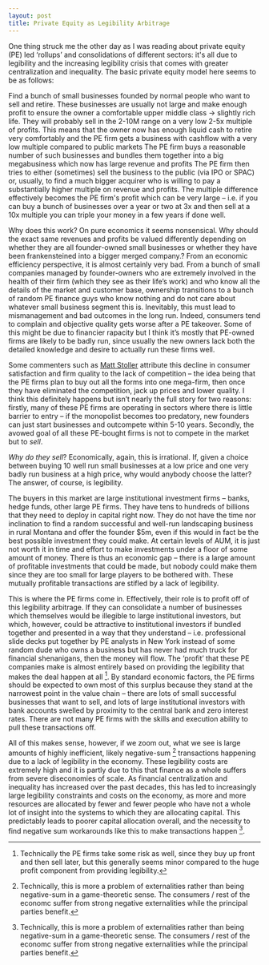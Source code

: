 ```yaml
---
layout: post
title: Private Equity as Legibility Arbitrage
---
```


One thing struck me the other day as I was reading about private equity (PE) led ‘rollups’ and consolidations of different sectors: it's all due to legibility and the increasing legibility crisis that comes with greater centralization and inequality. The basic private equity model here seems to be as follows:

Find a bunch of small businesses founded by normal people who want to sell and retire. These businesses are usually not large and make enough profit to ensure the owner a comfortable upper middle class -> slightly rich life. They will probably sell in the 2-10M range on a very low 2-5x multiple of profits. This means that the owner now has enough liquid cash to retire very comfortably and the PE firm gets a business with cashflow with a very low multiple compared to public markets
The PE firm buys a reasonable number of such businesses and bundles them together into a big megabusiness which now has large revenue and profits
The PE firm then tries to either (sometimes) sell the business to the public (via IPO or SPAC) or, usually, to find a much bigger acquirer who is willing to pay a substantially higher multiple on revenue and profits. The multiple difference effectively becomes the PE firm's profit which can be very large – i.e. if you can buy a bunch of businesses over a year or two at 3x and then sell at a 10x multiple you can triple your money in a few years if done well.

Why does this work? On pure economics it seems nonsensical. Why should the exact same revenues and profits be valued differently depending on whether they are all founder-owned small businesses or whether they have been frankensteined into a bigger merged company.? From an economic efficiency perspective, it is almost certainly very bad. From a bunch of small companies managed by founder-owners who are extremely involved in the health of their firm (which they see as their life’s work) and who know all the details of the market and customer base, ownership transitions to a bunch of random PE finance guys who know nothing and do not care about whatever small business segment this is. Inevitably, this must lead to mismanagement and bad outcomes in the long run. Indeed, consumers tend to complain and objective quality gets worse after a PE takeover. Some of this might be due to financier rapacity but I think it’s mostly that PE-owned firms are likely to be badly run, since usually the new owners lack both the detailed knowledge and desire to actually run these firms well.

Some commenters such as [Matt Stoller](https://www.thebignewsletter.com/?utm_source=substack&utm_medium=web&utm_campaign=substack_profile) attribute this decline in consumer satisfaction and firm quality to the lack of competition – the idea being that the PE firms plan to buy out all the forms into one mega-firm, then once they have eliminated the competition, jack up prices and lower quality. I think this definitely happens but isn’t nearly the full story for two reasons: firstly, many of these PE firms are operating in sectors where there is little barrier to entry – if the monopolist becomes too predatory, new founders can just start businesses and outcompete within 5-10 years. Secondly, the avowed goal of all these PE-bought firms is not to compete in the market but to *sell*. 

*Why do they sell*? Economically, again, this is irrational. If, given a choice between buying 10 well run small businesses at a low price and one very badly run business at a high price, why would anybody choose the latter? The answer, of course, is legibility. 

The buyers in this market are large institutional investment firms – banks, hedge funds, other large PE firms. They have tens to hundreds of billions that they need to deploy in capital right now. They do not have the time nor inclination to find a random successful and well-run landscaping business in rural Montana and offer the founder $5m, even if this would in fact be the best possible investment they could make. At certain levels of AUM, it is just not worth it in time and effort to make investments under a floor of some amount of money. There is thus an economic gap – there is a large amount of profitable investments that could be made, but nobody could make them since they are too small for large players to be bothered with. These mutually profitable transactions are stifled by a lack of legibility.

This is where the PE firms come in. Effectively, their role is to profit off of this legibility arbitrage. If they can consolidate a number of businesses which themselves would be illegible to large institutional investors, but which, however, could be attractive to institutional investors if bundled together and presented in a way that they understand – i.e. professional slide decks put together by PE analysts in New York instead of some random dude who owns a business but has never had much truck for financial shenanigans, then the money will flow. The ‘profit’ that these PE companies make is almost entirely based on providing the legibility that makes the deal happen at all [^1]. By standard economic factors, the PE firms should be expected to own most of this surplus because they stand at the narrowest point in the value chain – there are lots of small successful businesses that want to sell, and lots of large institutional investors with bank accounts swelled by proximity to the central bank and zero interest rates. There are not many PE firms with the skills and execution ability to pull these transactions off.

All of this makes sense, however, if we zoom out, what we see is large amounts of highly inefficient, likely negative-sum [^2] transactions happening due to a lack of legibility in the economy. These legibility costs are extremely high and it is partly due to this that finance as a whole suffers from severe diseconomies of scale. As financial centralization and inequality has increased over the past decades, this has led to increasingly large legibility constraints and costs on the economy, as more and more resources are allocated by fewer and fewer people who have not a whole lot of insight into the systems to which they are allocating capital. This predictably leads to poorer capital allocation overall, and the necessity to find negative sum workarounds like this to make transactions happen [^2].

[^1]: Technically the PE firms take some risk as well, since they buy up front and then sell later, but this generally seems minor compared to the huge profit component from providing legibility.

[^2]: Technically, this is more a problem of externalities rather than being negative-sum in a game-theoretic sense. The consumers / rest of the economc suffer from strong negative externalities while the principal parties benefit.

[^3]: This is one of the big reasons that high levels of inequality end up throttling economic growth in the long run – others include increasing principal agent problems, lack of motivation caused by logarithmic utility with wealth compared to other factors, and general fragility caused by high levels of centralization.



